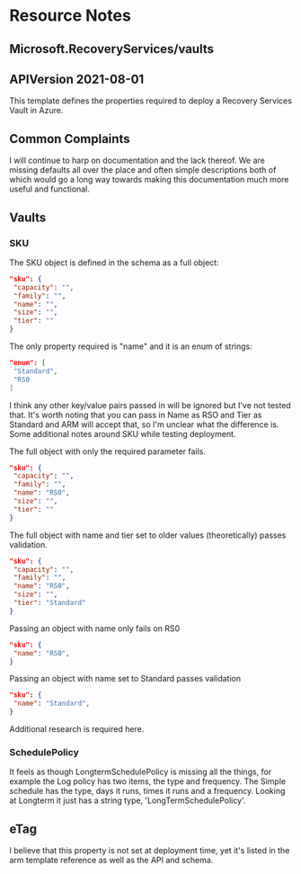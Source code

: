 # Resource Notes

## Microsoft.RecoveryServices/vaults

## APIVersion 2021-08-01

This template defines the properties required to deploy a Recovery Services Vault in Azure.

## Common Complaints

I will continue to harp on documentation and the lack thereof. We are missing defaults all over the place and often simple descriptions both of which would go a long way towards making this documentation much more useful and functional.

## Vaults

### SKU

The SKU object is defined in the schema as a full object:

```json
"sku": {
 "capacity": "",
 "family": "",
 "name": "",
 "size": "",
 "tier": ""
}
```

The only property required is "name" and it is an enum of strings:

```json
"enum": [
 "Standard",
 "RS0
]
```

I think any other key/value pairs passed in will be ignored but I've not tested that. It's worth noting that you can pass in Name as RSO and Tier as Standard and ARM will accept that, so I'm unclear what the difference is. Some additional notes around SKU while testing deployment.

The full object with only the required parameter fails.

```json
"sku": {
 "capacity": "",
 "family": "",
 "name": "RS0",
 "size": "",
 "tier": ""
}
```

The full object with name and tier set to older values (theoretically) passes validation.

```json
"sku": {
 "capacity": "",
 "family": "",
 "name": "RS0",
 "size": "",
 "tier": "Standard"
}
```

Passing an object with name only fails on RS0

```json
"sku": {
 "name": "RS0",
}
```

Passing an object with name set to Standard passes validation

```json
"sku": {
 "name": "Standard",
}
```

Additional research is required here.

### SchedulePolicy

It feels as though LongtermSchedulePolicy is missing all the things, for example the Log policy has two items, the type and frequency. The Simple schedule has the type, days it runs, times it runs and a frequency. Looking at Longterm it just has a string type, 'LongTermSchedulePolicy'.

## eTag

I believe that this property is not set at deployment time, yet it's listed in the arm template reference as well as the API and schema.
